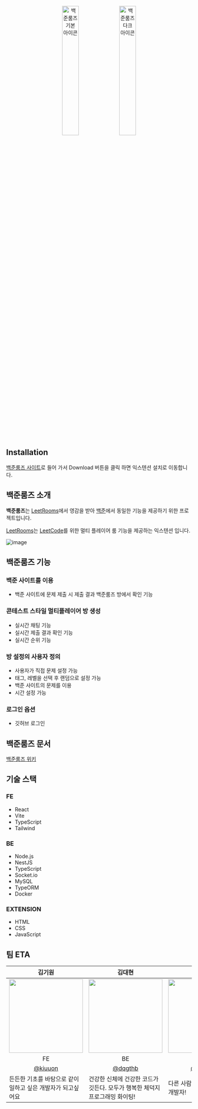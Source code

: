 <p align="center">
<img width=30% height=auto src="https://github.com/boostcampwm2023/web15-BaekjoonRooms/assets/74997112/d154ee99-e3e7-4e11-8252-b6220387e9eb" alt="백준룸즈 기본 아이콘"/>
<img width=30% height=auto src="https://github.com/boostcampwm2023/web15-BaekjoonRooms/assets/74997112/6d8c7a08-b87d-48af-855c-02f309a019c8" alt="백준룸즈 다크 아이콘"/>
</p>

## Installation

[백준룸즈 사이트](https://baekjoonrooms.com/intro)로 들어 가서 Download 버튼을 클릭 하면 익스텐션 설치로 이동합니다.

## 백준룸즈 소개

**백준룸즈**는 [LeetRooms](https://leetrooms.com/)에서 영감을 받아 [백준](https://www.acmicpc.net/)에서 동일한 기능을 제공하기 위한 프로젝트입니다.

[LeetRooms](https://leetrooms.com/)는 [LeetCode](https://leetcode.com/)를 위한 멀티 플레이어 룸 기능을 제공하는 익스텐션 입니다.

![image](https://github.com/boostcampwm2023/web15-BaekjoonRooms/assets/18080546/f1e7b702-386b-4194-8025-7b795a36701d)

## 백준룸즈 기능

### 백준 사이트를 이용

- 백준 사이트에 문제 제출 시 제출 결과 백준룸즈 방에서 확인 기능

### 콘테스트 스타일 멀티플레이어 방 생성

- 실시간 채팅 기능
- 실시간 제출 결과 확인 기능
- 실시간 순위 기능

### 방 설정의 사용자 정의

- 사용자가 직접 문제 설정 가능
- 태그, 레벨을 선택 후 랜덤으로 설정 가능
- 백준 사이트의 문제를 이용
- 시간 설정 가능

### 로그인 옵션

- 깃허브 로그인

## 백준룸즈 문서

[백준룸즈 위키](https://github.com/boostcampwm2023/web15-BaekjoonRooms/wiki)

## 기술 스택

### FE

- React
- Vite
- TypeScript
- Tailwind

### BE

- Node.js
- NestJS
- TypeScript
- Socket.io
- MySQL
- TypeORM
- Docker

### EXTENSION

- HTML
- CSS
- JavaScript

## 팀 ETA

<table align=center>
    <thead>
        <tr >
            <th style="text-align:center;" >김기원</th>
            <th style="text-align:center;" >김대현</th>
            <th style="text-align:center;" >노성주</th>
            <th style="text-align:center;" >이성우</th>
            <th style="text-align:center;" >정예찬</th>
        </tr>
    </thead>
    <tbody>
        <tr>
            <td><img width="200" src="https://avatars.githubusercontent.com/u/74997112?v=4" /> </td>
            <td><img width="200" src="https://avatars.githubusercontent.com/u/18080546?s=400&u=504dc96bb5e1946d10056ca91b21bafaf0dce2f3&v=4" /> </td>
            <td><img width="200" src="https://avatars.githubusercontent.com/u/71765155?v=4" /></td>
            <td><img width="200" src="https://avatars.githubusercontent.com/u/97015501?v=4" /></td>
            <td><img width="200" src="https://avatars.githubusercontent.com/u/63452858?v=4" /></td>
        </tr>
        <tr>
            <td style="text-align:center;">FE</td>
            <td style="text-align:center;">BE</td> 
            <td style="text-align:center;">BE</td> 
            <td style="text-align:center;">FE</td> 
            <td style="text-align:center;">FE</td>
        </tr>
        <tr>
            <td style="text-align:center;"><a href="https://github.com/kiuuon">@kiuuon</a></td>
            <td style="text-align:center;"><a href="https://github.com/dqgthb">@dqgthb</a></td>
            <td style="text-align:center;"><a href="https://github.com/sjn0910">@sjn0910</a></td>
            <td style="text-align:center;"><a href="https://github.com/Lukaid-dev">@Lukaid-dev</a></td>
            <td style="text-align:center;"><a href="https://github.com/glowisn">@glowisn</a></td>
        </tr>
        <tr>
            <td width="200">든든한 기초를 바탕으로 같이 일하고 싶은 개발자가 되고싶어요</td>
            <td width="200">건강한 신체에 건강한 코드가 깃든다. 모두가 행복한 체덕지 프로그래밍 화이팅!</td>
            <td width="200">다른 사람과 함께 자라고 싶은 개발자!</td>
            <td width="200">같이 일하고 싶은,<br>일을 잘하는 개발자<br>개발도 잘함</td>
            <td width="200">협업 마스터가 되고 싶은 FE 뉴비</td>
        </tr>
    </tbody>
</table>
